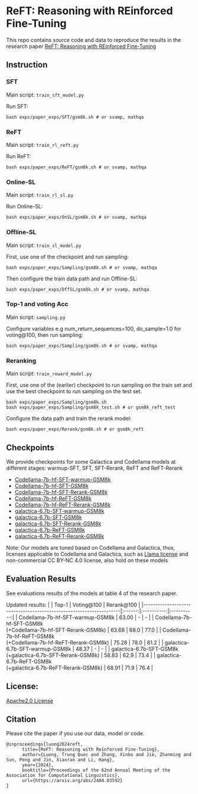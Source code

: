 # ReFT: Reasoning with REinforced Fine-Tuning
This repo contains source code and data to reproduce the results in the research paper [ReFT: Reasoning with REinforced Fine-Tuning](https://arxiv.org/abs/2401.08967)

## Instruction
### SFT
Main script: `train_sft_model.py`

Run SFT:
```
bash exps/paper_exps/SFT/gsm8k.sh # or svamp, mathqa
```
### ReFT
Main script: `train_rl_reft.py`

Run ReFT:
```
bash exps/paper_exps/ReFT/gsm8k.sh # or svamp, mathqa
```

### Online-SL
Main script: `train_rl_sl.py`

Run Online-SL:
```
bash exps/paper_exps/OnSL/gsm8k.sh # or svamp, mathqa
```

### Offline-SL
Main script: `train_sl_model.py`

First, use one of the checkpoint and run sampling:
```
bash exps/paper_exps/Sampling/gsm8k.sh # or svamp, mathqa
```

Then configure the train data path and run Offline-SL:
```
bash exps/paper_exps/OffSL/gsm8k.sh # or svamp, mathqa
```

### Top-1 and voting Acc
Main script: `sampling.py`

Configure variables e.g num_return_sequences=100, do_sample=1.0 for voting@100, then run sampling:
```
bash exps/paper_exps/Sampling/gsm8k.sh # or svamp, mathqa
```

### Reranking
Main script: `train_reward_model.py`

First, use one of the (earlier) checkpoint to run sampling on the train set and use the best checkpoint to run sampling on the test set.
```
bash exps/paper_exps/Sampling/gsm8k.sh 
bash exps/paper_exps/Sampling/gsm8k_test.sh # or gsm8k_reft_test
```
Configure the data path and train the rerank model:
```
bash exps/paper_exps/Rerank/gsm8k.sh # or gsm8k_reft
```

## Checkpoints
We provide checkpoints for some Galactica and Codellama models at different stages: warmup-SFT, SFT, SFT-Rerank, ReFT and ReFT-Rerank
* [Codellama-7b-hf-SFT-warmup-GSM8k](https://huggingface.co/lqtrung1998/Codellama-7b-hf-SFT-warmup-GSM8k)
* [Codellama-7b-hf-SFT-GSM8k](https://huggingface.co/lqtrung1998/Codellama-7b-hf-SFT-GSM8k)
* [Codellama-7b-hf-SFT-Rerank-GSM8k](https://huggingface.co/lqtrung1998/Codellama-7b-hf-SFT-Rerank-GSM8k)
* [Codellama-7b-hf-ReFT-GSM8k](https://huggingface.co/lqtrung1998/Codellama-7b-hf-ReFT-GSM8k)
* [Codellama-7b-hf-ReFT-Rerank-GSM8k](https://huggingface.co/lqtrung1998/Codellama-7b-hf-ReFT-Rerank-GSM8k)
* [galactica-6.7b-SFT-warmup-GSM8k](https://huggingface.co/lqtrung1998/galactica-6.7b-SFT-warmup-GSM8k)
* [galactica-6.7b-SFT-GSM8k](https://huggingface.co/lqtrung1998/galactica-6.7b-SFT-GSM8k)
* [galactica-6.7b-SFT-Rerank-GSM8k](https://huggingface.co/lqtrung1998/galactica-6.7b-SFT-Rerank-GSM8k)
* [galactica-6.7b-ReFT-GSM8k](https://huggingface.co/lqtrung1998/galactica-6.7b-ReFT-GSM8k)
* [galactica-6.7b-ReFT-Rerank-GSM8k](https://huggingface.co/lqtrung1998/galactica-6.7b-ReFT-Rerank-GSM8k)

Note: Our models are tuned based on Codellama and Galactica, thus, licenses applicable to Codellama and Galactica, such as [Llama license](https://github.com/lqtrung1998/mwp_ReFT/blob/main/Llama_License.txt) and non-commercial CC BY-NC 4.0 license, also hold on these models

## Evaluation Results
See evaluations results of the models at table 4 of the research paper.

Updated results:
|                                                                    |  Top-1 | Voting@100 | Rerank@100 |
|--------------------------------------------------------------------|:------:|:----------:|:----------:|
| Codellama-7b-hf-SFT-warmup-GSM8k                                   |  63.00 |      -     |      -     |
| Codellama-7b-hf-SFT-GSM8k<br>(+Codellama-7b-hf-SFT-Rerank-GSM8k)   | 63.68  |    68.0    |    77.0    |
| Codellama-7b-hf-ReFT-GSM8k<br>(+Codellama-7b-hf-ReFT-Rerank-GSM8k) | 75.28  |    78.0    |    81.2    |
| galactica-6.7b-SFT-warmup-GSM8k                                    |  48.37 |      -     |      -     |
| galactica-6.7b-SFT-GSM8k<br>(+galactica-6.7b-SFT-Rerank-GSM8k)     | 58.83  |    62.9    |    73.4    |
| galactica-6.7b-ReFT-GSM8k<br>(+galactica-6.7b-ReFT-Rerank-GSM8k)   |  68.91 |    71.9    |    76.4    |


## License:
[Apache2.0 License](https://github.com/lqtrung1998/mwp_ReFT/blob/main/License.txt)

## Citation
Please cite the paper if you use our data, model or code.
```
@inproceedings{luong2024reft,
      title={ReFT: Reasoning with Reinforced Fine-Tuning}, 
      author={Luong, Trung Quoc and Zhang, Xinbo and Jie, Zhanming and Sun, Peng and Jin, Xiaoran and Li, Hang},
      year={2024},
      booktitle={Proceedings of the 62nd Annual Meeting of the Association for Computational Linguistics},
      url={https://arxiv.org/abs/2404.03592}
}
```
